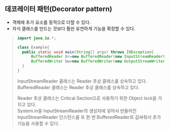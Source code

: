 ## 데코레이터 패턴(Decorator pattern)
* 객체에 추가 요소를 동적으로 더할 수 있다.
* 자식 클래스를 만드는 것보다 훨씬 유연하게 기능을 확장할 수 있다.
> ```java
> import java.io.*; 
> 
> class Example{
>   public static void main(String[] args) throws IOException{
>       BufferedReader br=new BufferedReader(new InputStreamReader(System.in));
>       BufferedWriter bw=new BufferedWriter(new OutputStreamWriter(System.out));
>   }
> }
> ```
> InputStreamReader 클래스는 Reader 추상 클래스를 상속하고 있다.<br>
> BufferedReader 클래스는 Reader 추상 클래스를 상속하고 있다.<br>
> 
> Reader 추상 클래스는 Critical Section으로 사용하기 위한 Object lock을 가지고 있다.<br>
> System.in을 InputStreamReader의 생성자에 넣어서 만들어진 InputStreamReader 인스턴스를 또 한 번 BufferedReader로 감싸줘서 추가 기능을 사용할 수 있다.